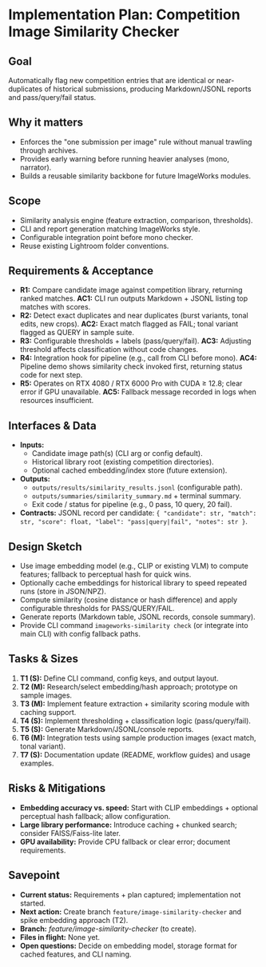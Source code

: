 # Implementation Plan: Competition Image Similarity Checker

## Goal
Automatically flag new competition entries that are identical or near-duplicates of historical submissions, producing Markdown/JSONL reports and pass/query/fail status.

## Why it matters
- Enforces the "one submission per image" rule without manual trawling through archives.
- Provides early warning before running heavier analyses (mono, narrator).
- Builds a reusable similarity backbone for future ImageWorks modules.

## Scope
- Similarity analysis engine (feature extraction, comparison, thresholds).
- CLI and report generation matching ImageWorks style.
- Configurable integration point before mono checker.
- Reuse existing Lightroom folder conventions.

## Requirements & Acceptance
- **R1:** Compare candidate image against competition library, returning ranked matches.
  **AC1:** CLI run outputs Markdown + JSONL listing top matches with scores.
- **R2:** Detect exact duplicates and near duplicates (burst variants, tonal edits, new crops).
  **AC2:** Exact match flagged as FAIL; tonal variant flagged as QUERY in sample suite.
- **R3:** Configurable thresholds + labels (pass/query/fail).
  **AC3:** Adjusting threshold affects classification without code changes.
- **R4:** Integration hook for pipeline (e.g., call from CLI before mono).
  **AC4:** Pipeline demo shows similarity check invoked first, returning status code for next step.
- **R5:** Operates on RTX 4080 / RTX 6000 Pro with CUDA ≥ 12.8; clear error if GPU unavailable.
  **AC5:** Fallback message recorded in logs when resources insufficient.

## Interfaces & Data
- **Inputs:**
  - Candidate image path(s) (CLI arg or config default).
  - Historical library root (existing competition directories).
  - Optional cached embedding/index store (future extension).
- **Outputs:**
  - `outputs/results/similarity_results.jsonl` (configurable path).
  - `outputs/summaries/similarity_summary.md` + terminal summary.
  - Exit code / status for pipeline (e.g., 0 pass, 10 query, 20 fail).
- **Contracts:** JSONL record per candidate: `{ "candidate": str, "match": str, "score": float, "label": "pass|query|fail", "notes": str }`.

## Design Sketch
- Use image embedding model (e.g., CLIP or existing VLM) to compute features; fallback to perceptual hash for quick wins.
- Optionally cache embeddings for historical library to speed repeated runs (store in JSON/NPZ).
- Compute similarity (cosine distance or hash difference) and apply configurable thresholds for PASS/QUERY/FAIL.
- Generate reports (Markdown table, JSONL records, console summary).
- Provide CLI command `imageworks-similarity check` (or integrate into main CLI) with config fallback paths.

## Tasks & Sizes
1. **T1 (S):** Define CLI command, config keys, and output layout.
2. **T2 (M):** Research/select embedding/hash approach; prototype on sample images.
3. **T3 (M):** Implement feature extraction + similarity scoring module with caching support.
4. **T4 (S):** Implement thresholding + classification logic (pass/query/fail).
5. **T5 (S):** Generate Markdown/JSONL/console reports.
6. **T6 (M):** Integration tests using sample production images (exact match, tonal variant).
7. **T7 (S):** Documentation update (README, workflow guides) and usage examples.

## Risks & Mitigations
- **Embedding accuracy vs. speed:** Start with CLIP embeddings + optional perceptual hash fallback; allow configuration.
- **Large library performance:** Introduce caching + chunked search; consider FAISS/Faiss-lite later.
- **GPU availability:** Provide CPU fallback or clear error; document requirements.

## Savepoint
- **Current status:** Requirements + plan captured; implementation not started.
- **Next action:** Create branch `feature/image-similarity-checker` and spike embedding approach (T2).
- **Branch:** _feature/image-similarity-checker_ (to create).
- **Files in flight:** None yet.
- **Open questions:** Decide on embedding model, storage format for cached features, and CLI naming.
